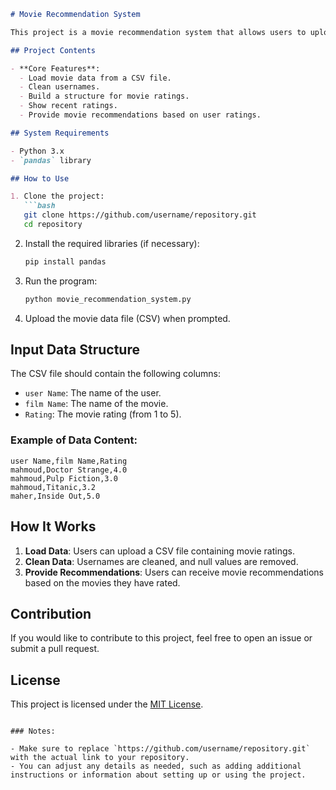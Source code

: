 ```markdown
# Movie Recommendation System

This project is a movie recommendation system that allows users to upload movie ratings and receive recommendations based on their ratings. The system aims to help users discover new movies based on their preferences.

## Project Contents

- **Core Features**:
  - Load movie data from a CSV file.
  - Clean usernames.
  - Build a structure for movie ratings.
  - Show recent ratings.
  - Provide movie recommendations based on user ratings.

## System Requirements

- Python 3.x
- `pandas` library

## How to Use

1. Clone the project:
   ```bash
   git clone https://github.com/username/repository.git
   cd repository
   ```

2. Install the required libraries (if necessary):
   ```bash
   pip install pandas
   ```

3. Run the program:
   ```bash
   python movie_recommendation_system.py
   ```

4. Upload the movie data file (CSV) when prompted.

## Input Data Structure

The CSV file should contain the following columns:
- `user Name`: The name of the user.
- `film Name`: The name of the movie.
- `Rating`: The movie rating (from 1 to 5).

### Example of Data Content:

```csv
user Name,film Name,Rating
mahmoud,Doctor Strange,4.0
mahmoud,Pulp Fiction,3.0
mahmoud,Titanic,3.2
maher,Inside Out,5.0
```

## How It Works

1. **Load Data**: Users can upload a CSV file containing movie ratings.
2. **Clean Data**: Usernames are cleaned, and null values are removed.
3. **Provide Recommendations**: Users can receive movie recommendations based on the movies they have rated.

## Contribution

If you would like to contribute to this project, feel free to open an issue or submit a pull request.

## License

This project is licensed under the [MIT License](LICENSE).
```

### Notes:

- Make sure to replace `https://github.com/username/repository.git` with the actual link to your repository.
- You can adjust any details as needed, such as adding additional instructions or information about setting up or using the project.

